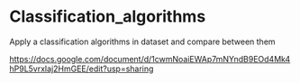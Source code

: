 # Classification_algorithms
Apply a classification algorithms in dataset and compare between them 
 
 
https://docs.google.com/document/d/1cwmNoaiEWAp7mNYndB9EOd4Mk4hP9L5vrxlaj2HmGEE/edit?usp=sharing
